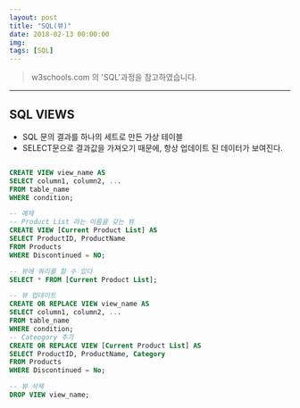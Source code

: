 ```yaml
---
layout: post
title: "SQL(뷰)"
date: 2018-02-13 00:00:00
img:
tags: [SQL]
---
```

> w3schools.com 의 'SQL'과정을 참고하였습니다.

---

## SQL VIEWS
- SQL 문의 결과를 하나의 세트로 만든 가상 테이블
- SELECT문으로 결과값을 가져오기 때문에, 항상 업데이트 된 데이터가 보여진다.

```sql

CREATE VIEW view_name AS
SELECT column1, column2, ...
FROM table_name
WHERE condition;

-- 예제
-- Product List 라는 이름을 갖는 뷰
CREATE VIEW [Current Product List] AS
SELECT ProductID, ProductName
FROM Products
WHERE Discontinued = NO;

-- 뷰에 쿼리를 할 수 있다
SELECT * FROM [Current Product List];

-- 뷰 업데이트
CREATE OR REPLACE VIEW view_name AS
SELECT column1, column2, ...
FROM table_name
WHERE condition;
-- Cateogory 추가
CREATE OR REPLACE VIEW [Current Product List] AS
SELECT ProductID, ProductName, Category
FROM Products
WHERE Discontinued = No;

-- 뷰 삭제
DROP VIEW view_name;

```
